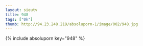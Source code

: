 ```yaml
--- 
layout: sieutv
title: 948
tags: ["0k"]
thumb: http://94.23.248.219/absoluporn-1/image/002/948.jpg
---
```

{% include absoluporn key="948" %} 
